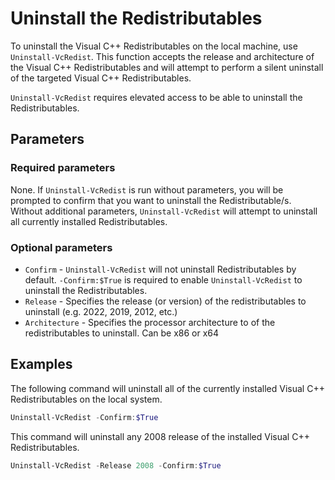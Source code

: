 # Uninstall the Redistributables

To uninstall the Visual C++ Redistributables on the local machine, use `Uninstall-VcRedist`. This function accepts the release and architecture of the Visual C++ Redistributables and will attempt to perform a silent uninstall of the targeted Visual C++ Redistributables.

`Uninstall-VcRedist` requires elevated access to be able to uninstall the Redistributables.

## Parameters

### Required parameters

None. If `Uninstall-VcRedist` is run without parameters, you will be prompted to confirm that you want to uninstall the Redistributable/s. Without additional parameters, `Uninstall-VcRedist` will attempt to uninstall all currently installed Redistributables.

### Optional parameters

* `Confirm` - `Uninstall-VcRedist` will not uninstall Redistributables by default. `-Confirm:$True` is required to enable `Uninstall-VcRedist` to uninstall the Redistributables.
* `Release` - Specifies the release (or version) of the redistributables to uninstall (e.g. 2022, 2019, 2012, etc.)
* `Architecture` - Specifies the processor architecture to of the redistributables to uninstall. Can be x86 or x64

## Examples

The following command will uninstall all of the currently installed Visual C++ Redistributables on the local system.

```powershell
Uninstall-VcRedist -Confirm:$True
```

This command will uninstall any 2008 release of the installed Visual C++ Redistributables.

```powershell
Uninstall-VcRedist -Release 2008 -Confirm:$True
```
